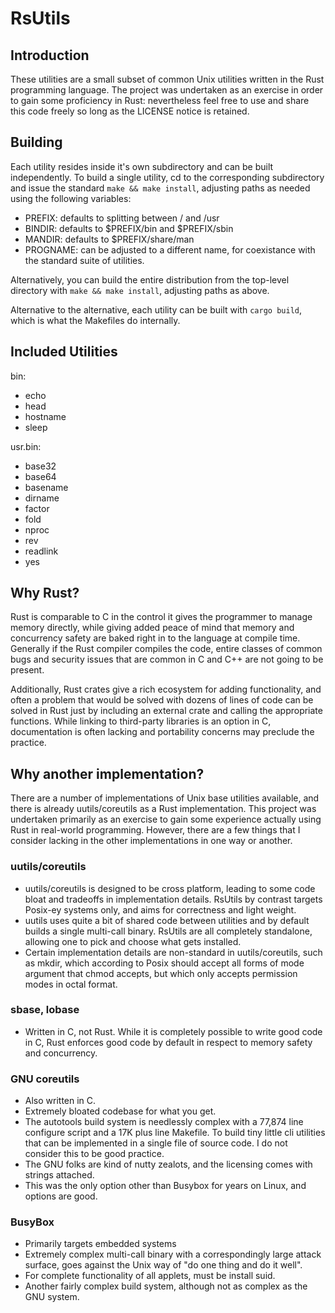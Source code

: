 # RsUtils
## Introduction
These utilities are a small subset of common Unix utilities written in
the Rust programming language. The project was undertaken as an exercise
in order to gain some proficiency in Rust: nevertheless feel free to use
and share this code freely so long as the LICENSE notice is retained.
## Building
Each utility resides inside it's own subdirectory and can be built
independently. To build a single utility, cd to the corresponding
subdirectory and issue the standard `make && make install`, adjusting
paths as needed using the following variables:
* PREFIX: defaults to splitting between / and /usr
* BINDIR: defaults to $PREFIX/bin and $PREFIX/sbin
* MANDIR: defaults to $PREFIX/share/man
* PROGNAME: can be adjusted to a different name, for coexistance with
the standard suite of utilities.

Alternatively, you can build the entire distribution from the top-level
directory with `make && make install`, adjusting paths as above.

Alternative to the alternative, each utility can be built with `cargo
build`, which is what the Makefiles do internally.
## Included Utilities
bin:
* echo
* head
* hostname
* sleep

usr.bin:
* base32
* base64
* basename
* dirname
* factor
* fold
* nproc
* rev
* readlink
* yes

## Why Rust?
Rust is comparable to C in the control it gives the programmer to manage
memory directly, while giving added peace of mind that memory and
concurrency safety are baked right in to the language at compile time.
Generally if the Rust compiler compiles the code, entire classes of
common bugs and security issues that are common in C and C++ are not
going to be present.

Additionally, Rust crates give a rich ecosystem for adding functionality,
and often a problem that would be solved with dozens of lines of code can
be solved in Rust just by including an external crate and calling the
appropriate functions. While linking to third-party libraries is an
option in C, documentation is often lacking and portability concerns may
preclude the practice.
## Why another implementation?
There are a number of implementations of Unix base utilities available,
and there is already uutils/coreutils as a Rust implementation. This
project was undertaken primarily as an exercise to gain some experience
actually using Rust in real-world programming. However, there are a few
things that I consider lacking in the other implementations in  one way
or another.
### uutils/coreutils
* uutils/coreutils is designed to be cross platform, leading to some
code bloat and tradeoffs in implementation details. RsUtils by contrast
targets Posix-ey systems only, and aims for correctness and light
weight.
* uutils uses quite a bit of shared code between utilities and by
default builds a single multi-call binary. RsUtils are all completely
standalone, allowing one to pick and choose what gets installed.
* Certain implementation details are non-standard in uutils/coreutils,
such as mkdir, which according to Posix should accept all forms of mode
argument that chmod accepts, but which only accepts permission modes in
octal format.
### sbase, lobase
* Written in C, not Rust. While it is completely possible to write good
code in C, Rust enforces good code by default in respect to memory
safety and concurrency.
### GNU coreutils
* Also written in C.
* Extremely bloated codebase for what you get.
* The autotools build system is needlessly complex with a 77,874 line
configure script and a 17K plus line Makefile. To build tiny little cli
utilities that can be implemented in a single file of source code. I do
not consider this to be good practice.
* The GNU folks are kind of nutty zealots, and the licensing comes with
strings attached.
* This was the only option other than Busybox for years on Linux, and
options are good.
### BusyBox
* Primarily targets embedded systems
* Extremely complex multi-call binary with a correspondingly large
attack surface, goes against the Unix way of "do one thing and do it
well".
* For complete functionality of all applets, must be install suid.
* Another fairly complex build system, although not as complex as the
GNU system.
